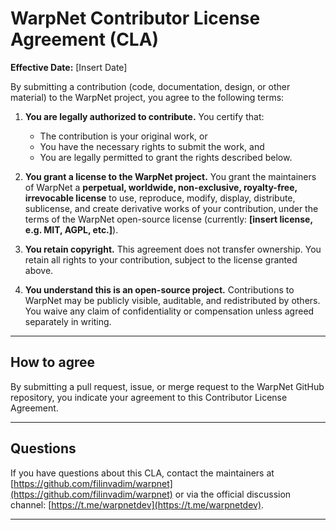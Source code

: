 # **WarpNet Contributor License Agreement (CLA)**

**Effective Date:** \[Insert Date]

By submitting a contribution (code, documentation, design, or other material) to the WarpNet project, you agree to the following terms:

1. **You are legally authorized to contribute.**
   You certify that:

   * The contribution is your original work, or
   * You have the necessary rights to submit the work, and
   * You are legally permitted to grant the rights described below.

2. **You grant a license to the WarpNet project.**
   You grant the maintainers of WarpNet a **perpetual, worldwide, non-exclusive, royalty-free, irrevocable license** to use, reproduce, modify, display, distribute, sublicense, and create derivative works of your contribution, under the terms of the WarpNet open-source license (currently: **\[insert license, e.g. MIT, AGPL, etc.]**).

3. **You retain copyright.**
   This agreement does not transfer ownership. You retain all rights to your contribution, subject to the license granted above.

4. **You understand this is an open-source project.**
   Contributions to WarpNet may be publicly visible, auditable, and redistributed by others. You waive any claim of confidentiality or compensation unless agreed separately in writing.

---

## How to agree

By submitting a pull request, issue, or merge request to the WarpNet GitHub repository, you indicate your agreement to this Contributor License Agreement.

---

## Questions

If you have questions about this CLA, contact the maintainers at [https://github.com/filinvadim/warpnet](https://github.com/filinvadim/warpnet) or via the official discussion channel: [https://t.me/warpnetdev](https://t.me/warpnetdev).

---
